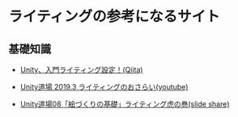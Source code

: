 # ライティングの参考になるサイト

## 基礎知識

* [Unity、入門ライティング設定！(Qiita)](https://qiita.com/Nekomasu/items/8845d076c4356809f0ff)

-   [Unity道場 2019.3 ライティングのおさらい(youtube)](https://www.youtube.com/watch?v=Ek7vlUTKTNs)

-   [Unity道場08「絵づくりの基礎」ライティング虎の巻(slide share)](https://www.slideshare.net/nyaakobayashi/unity08)
